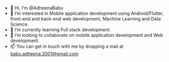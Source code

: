 - 👋 Hi, I’m @AdheenaBabu
- 👀 I’m interested in Mobile application development using Android/Flutter, front-end and back-end web development, Machine Learning and Data Science.
- 🌱 I’m currently learning Full stack development.
- 💞️ I’m looking to collaborate on mobile application development and Web development.
- 📫 You can get in touch with me by dropping a mail at babu.adheena.2001@gmail.com

<!---
AdheenaBabu/AdheenaBabu is a ✨ special ✨ repository because its `README.md` (this file) appears on your GitHub profile.
You can click the Preview link to take a look at your changes.
--->
